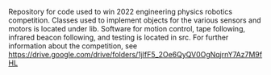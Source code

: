 Repository for code used to win 2022 engineering physics robotics competition. Classes used to implement objects for the various
sensors and motors is located under lib. Software for motion control, tape following, infrared beacon following, and testing is located in src.
For further information about the competition, see https://drive.google.com/drive/folders/1jlfF5_2Oe6QyQV0OgNqjrnY7Az7M9fHL 
